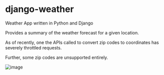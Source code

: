 # django-weather
Weather App written in Python and Django

Provides a summary of the weather forecast for a given location. 

As of recently, one the APIs called to convert zip codes to coordinates has severely throttled requests.

Further, some zip codes are unsupported entirely.

![image](https://github.com/mkenney90/django-weather/assets/54040993/5e5d8aee-d986-4212-8b87-a8cacb4421dc)
